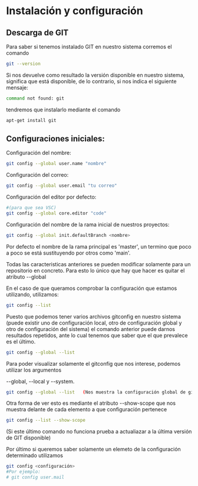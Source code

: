 # Instalación y configuración

## Descarga de GIT

Para saber si tenemos instalado GIT en nuestro sistema corremos el comando

```bash
git --version
```

Si nos devuelve como resultado la versión disponible en nuestro sistema, significa que está disponible, de lo contrario, si nos indica el siguiente mensaje:

```bash
command not found: git 
```

tendremos que instalarlo mediante el comando

```bash
apt-get install git
```

## Configuraciones iniciales:

Configuración del nombre:

```bash
git config --global user.name "nombre"
```

Configuración del correo:

```bash
git config --global user.email "tu correo"
```

Configuración del editor por defecto:

```bash
#(para que sea VSC)
git config --global core.editor "code"
```

Configuración del nombre de la rama inicial de nuestros proyectos:

```bash
git config --global init.defaultBranch <nombre>
```

Por defecto el nombre de la rama principal es 'master', un termino que poco a poco se está sustituyendo por otros como 'main'.

Todas las caracteristicas anteriores se pueden modificar solamente para un repositorio en concreto. Para esto lo único que hay que hacer es quitar el atributo --global

En el caso de que queramos comprobar la configuración que estamos utilizando, utilizamos:

```bash
git config --list
```

Puesto que podemos tener varios archivos gitconfig en nuestro sistema (puede existir uno de configuración local, otro de configuración global y otro de configuración del sistema) el comando anterior puede darnos resultados repetidos, ante lo cual tenemos que saber que el que prevalece es el último.

```bash
git config --global --list
```

Para poder visualizar solamente el gitconfig que nos interese, podemos utilizar los argumentos 

--global, --local y --system.

```bash
git config --global --list   (Nos muestra la configuración global de git)
```

Otra forma de ver esto es mediante el atributo --show-scope que nos muestra delante de cada elemento a que configuración pertenece

```bash
git config --list --show-scope
```

(Si este último comando no funciona prueba a actualiazar a la última versión de GIT disponible)

Por último si queremos saber solamente un elemeto de la configuración determinado utilizamos

```bash
git config <configuración> 
#Por ejemplo: 
# git config user.mail
```